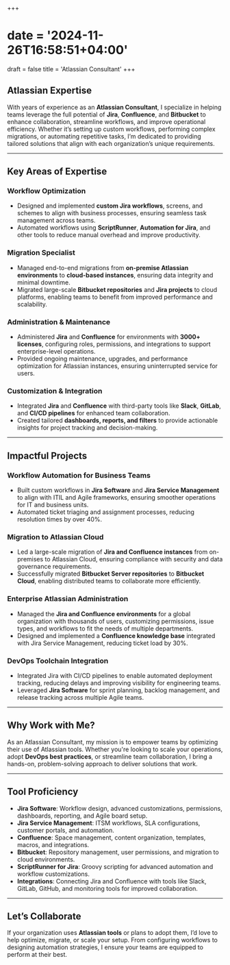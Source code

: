 +++
# date = '2024-11-26T16:58:51+04:00'
draft = false
title = 'Atlassian Consultant'
+++

## **Atlassian Expertise**

With years of experience as an **Atlassian Consultant**, I specialize in helping teams leverage the full potential of **Jira**, **Confluence**, and **Bitbucket** to enhance collaboration, streamline workflows, and improve operational efficiency. Whether it’s setting up custom workflows, performing complex migrations, or automating repetitive tasks, I’m dedicated to providing tailored solutions that align with each organization’s unique requirements.

---

## **Key Areas of Expertise**

### **Workflow Optimization**
- Designed and implemented **custom Jira workflows**, screens, and schemes to align with business processes, ensuring seamless task management across teams.
- Automated workflows using **ScriptRunner**, **Automation for Jira**, and other tools to reduce manual overhead and improve productivity.

### **Migration Specialist**
- Managed end-to-end migrations from **on-premise Atlassian environments** to **cloud-based instances**, ensuring data integrity and minimal downtime.
- Migrated large-scale **Bitbucket repositories** and **Jira projects** to cloud platforms, enabling teams to benefit from improved performance and scalability.

### **Administration & Maintenance**
- Administered **Jira** and **Confluence** for environments with **3000+ licenses**, configuring roles, permissions, and integrations to support enterprise-level operations.
- Provided ongoing maintenance, upgrades, and performance optimization for Atlassian instances, ensuring uninterrupted service for users.

### **Customization & Integration**
- Integrated **Jira** and **Confluence** with third-party tools like **Slack**, **GitLab**, and **CI/CD pipelines** for enhanced team collaboration.
- Created tailored **dashboards, reports, and filters** to provide actionable insights for project tracking and decision-making.

---

## **Impactful Projects**

### **Workflow Automation for Business Teams**
- Built custom workflows in **Jira Software** and **Jira Service Management** to align with ITIL and Agile frameworks, ensuring smoother operations for IT and business units.
- Automated ticket triaging and assignment processes, reducing resolution times by over 40%.

### **Migration to Atlassian Cloud**
- Led a large-scale migration of **Jira and Confluence instances** from on-premises to Atlassian Cloud, ensuring compliance with security and data governance requirements.
- Successfully migrated **Bitbucket Server repositories** to **Bitbucket Cloud**, enabling distributed teams to collaborate more efficiently.

### **Enterprise Atlassian Administration**
- Managed the **Jira and Confluence environments** for a global organization with thousands of users, customizing permissions, issue types, and workflows to fit the needs of multiple departments.
- Designed and implemented a **Confluence knowledge base** integrated with Jira Service Management, reducing ticket load by 30%.

### **DevOps Toolchain Integration**
- Integrated Jira with CI/CD pipelines to enable automated deployment tracking, reducing delays and improving visibility for engineering teams.
- Leveraged **Jira Software** for sprint planning, backlog management, and release tracking across multiple Agile teams.

---

## **Why Work with Me?**

As an Atlassian Consultant, my mission is to empower teams by optimizing their use of Atlassian tools. Whether you're looking to scale your operations, adopt **DevOps best practices**, or streamline team collaboration, I bring a hands-on, problem-solving approach to deliver solutions that work.

---

## **Tool Proficiency**

- **Jira Software**: Workflow design, advanced customizations, permissions, dashboards, reporting, and Agile board setup.
- **Jira Service Management**: ITSM workflows, SLA configurations, customer portals, and automation.
- **Confluence**: Space management, content organization, templates, macros, and integrations.
- **Bitbucket**: Repository management, user permissions, and migration to cloud environments.
- **ScriptRunner for Jira**: Groovy scripting for advanced automation and workflow customizations.
- **Integrations**: Connecting Jira and Confluence with tools like Slack, GitLab, GitHub, and monitoring tools for improved collaboration.

---

## **Let’s Collaborate**

If your organization uses **Atlassian tools** or plans to adopt them, I’d love to help optimize, migrate, or scale your setup. From configuring workflows to designing automation strategies, I ensure your teams are equipped to perform at their best.